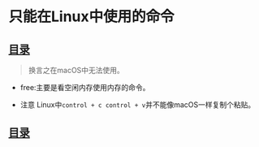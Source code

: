 # 只能在Linux中使用的命令

## [目录](./summary.md)

> 换言之在macOS中无法使用。

- free:主要是看空闲内存使用内存的命令。

- 注意 Linux中`control + c control + v`并不能像macOS一样复制个粘贴。

## [目录](./summary.md)
